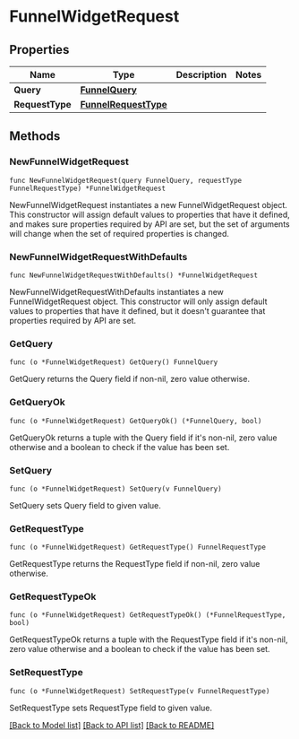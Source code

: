 # FunnelWidgetRequest

## Properties

Name | Type | Description | Notes
---- | ---- | ----------- | ------
**Query** | [**FunnelQuery**](FunnelQuery.md) |  | 
**RequestType** | [**FunnelRequestType**](FunnelRequestType.md) |  | 

## Methods

### NewFunnelWidgetRequest

`func NewFunnelWidgetRequest(query FunnelQuery, requestType FunnelRequestType) *FunnelWidgetRequest`

NewFunnelWidgetRequest instantiates a new FunnelWidgetRequest object.
This constructor will assign default values to properties that have it defined,
and makes sure properties required by API are set, but the set of arguments
will change when the set of required properties is changed.

### NewFunnelWidgetRequestWithDefaults

`func NewFunnelWidgetRequestWithDefaults() *FunnelWidgetRequest`

NewFunnelWidgetRequestWithDefaults instantiates a new FunnelWidgetRequest object.
This constructor will only assign default values to properties that have it defined,
but it doesn't guarantee that properties required by API are set.

### GetQuery

`func (o *FunnelWidgetRequest) GetQuery() FunnelQuery`

GetQuery returns the Query field if non-nil, zero value otherwise.

### GetQueryOk

`func (o *FunnelWidgetRequest) GetQueryOk() (*FunnelQuery, bool)`

GetQueryOk returns a tuple with the Query field if it's non-nil, zero value otherwise
and a boolean to check if the value has been set.

### SetQuery

`func (o *FunnelWidgetRequest) SetQuery(v FunnelQuery)`

SetQuery sets Query field to given value.


### GetRequestType

`func (o *FunnelWidgetRequest) GetRequestType() FunnelRequestType`

GetRequestType returns the RequestType field if non-nil, zero value otherwise.

### GetRequestTypeOk

`func (o *FunnelWidgetRequest) GetRequestTypeOk() (*FunnelRequestType, bool)`

GetRequestTypeOk returns a tuple with the RequestType field if it's non-nil, zero value otherwise
and a boolean to check if the value has been set.

### SetRequestType

`func (o *FunnelWidgetRequest) SetRequestType(v FunnelRequestType)`

SetRequestType sets RequestType field to given value.



[[Back to Model list]](../README.md#documentation-for-models) [[Back to API list]](../README.md#documentation-for-api-endpoints) [[Back to README]](../README.md)


